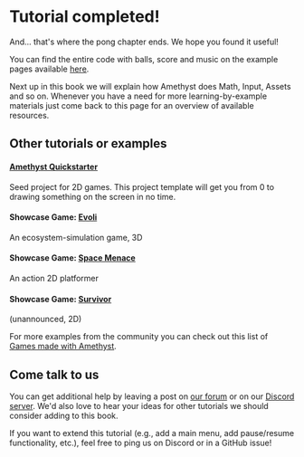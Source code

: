 # Tutorial completed!

And... that's where the pong chapter ends. We hope you found it useful!

You can find the entire code with balls, score and music on the example pages available [here][src_code].

Next up in this book we will explain how Amethyst does Math, Input, Assets and so on. Whenever you have a need for more learning-by-example materials just come back to this page for an overview of available resources.

## Other tutorials or examples

#### [Amethyst Quickstarter]
  
Seed project for 2D games. This project template will get you from 0 to drawing something on the screen in no time.

#### Showcase Game: [Evoli]
  
An ecosystem-simulation game, 3D
  
#### Showcase Game: [Space Menace]
  
An action 2D platformer
  
#### Showcase Game: [Survivor]
  
(unannounced, 2D)

For more examples from the community you can check out this list of [Games made with Amethyst][games].

## Come talk to us

You can get additional help by leaving a post on [our forum] or on our [Discord server]. We'd also love to hear your ideas for other tutorials we should consider adding to this book.

If you want to extend this tutorial (e.g., add a main menu, add pause/resume functionality, etc.), feel free to ping us on Discord or in a GitHub issue!

[src_code]: https://github.com/amethyst/amethyst/tree/master/examples/pong_tutorial_06
[Amethyst Quickstarter]: https://github.com/amethyst/amethyst-starter-2d
[Evoli]: https://github.com/amethyst/evoli
[Space Menace]: https://github.com/amethyst/space-menace/
[Survivor]: https://github.com/jaynus/survival
[games]: https://community.amethyst.rs/t/games-made-with-amethyst/134
[our forum]: https://community.amethyst.rs
[Discord server]: https://discord.gg/amethyst